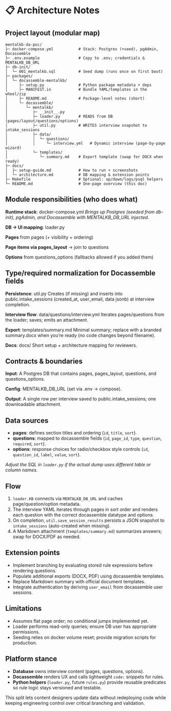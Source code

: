 # 📋️ Architecture Notes
 
## Project layout (modular map)
```
mentalkb-da-poc/
├─ docker-compose.yml           # Stack: Postgres (+seed), pgAdmin, Docassemble
├─ .env.example                 # Copy to .env; credentials & MENTALKB_DB_URL
├─ db-init/
│  └─ 001_mentalkb.sql          # Seed dump (runs once on first boot)
├─ packages/
│  └─ docassemble-mentalkb/
│     ├─ setup.py               # Python package metadata + deps
│     ├─ MANIFEST.in            # Bundle YAML/templates in the wheel/zip
│     ├─ README.md              # Package-level notes (short)
│     └─ docassemble/
│        └─ mentalkb/
│           ├─ __init__.py
│           ├─ loader.py        # READS from DB (pages/layout/questions/options)
│           ├─ util.py          # WRITES interview snapshot to intake_sessions
│           ├─ data/
│           │  └─ questions/
│           │     └─ interview.yml   # Dynamic interview (page-by-page wizard)
│           └─ templates/
│              └─ summary.md    # Export template (swap for DOCX when ready)
├─ docs/
│  ├─ setup-guide.md            # How to run + screenshots
│  └─ architecture.md           # DB mapping & extension points
├─ Makefile                     # Optional: up/down/logs/psql helpers
└─ README.md                    # One-page overview (this doc)
```
## Module responsibilities (who does what)
**Runtime stack**: docker-compose.yml
*Brings up Postgres (seeded from db-init), pgAdmin, and Docassemble with MENTALKB_DB_URL injected.*

**DB → UI mapping**: loader.py

**Pages** from pages (+ visibility + ordering)

**Page items via pages_layout** → join to questions

**Options** from questions_options (fallbacks allowed if you added them)

## Type/required normalization for Docassemble fields

**Persistence**: util.py
Creates (if missing) and inserts into public.intake_sessions (created_at, user_email, data jsonb) at interview completion.

**Interview flow**: data/questions/interview.yml
Iterates pages/questions from the loader; saves; emits an attachment.

**Export**: templates/summary.md
Minimal summary; replace with a branded summary.docx when you’re ready (no code changes beyond filename).

**Docs**: docs/
Short setup + architecture mapping for reviewers.

## Contracts & boundaries 

**Input**: A Postgres DB that contains pages, pages_layout, questions, and questions_options.

**Config**: MENTALKB_DB_URL (set via .env → compose).

**Output**: A single row per interview saved to public.intake_sessions; one downloadable attachment.

## Data sources
- **pages**: defines section titles and ordering (`id`, `title`, `sort`).
- **questions**: mapped to docassemble fields (`id`, `page_id`, `type`, `question`, `required`, `sort`).
- **options**: response choices for radio/checkbox style controls (`id`, `question_id`, `label`, `value`, `sort`).

*Adjust the SQL in `loader.py` if the actual dump uses different table or column names.*

## Flow
1. `loader.KB` connects via `MENTALKB_DB_URL` and caches page/question/option metadata.
2. The interview YAML iterates through pages in sort order and renders each question with the correct docassemble datatype and options.
3. On completion, `util.save_session_results` persists a JSON snapshot to `intake_sessions` (auto-created when missing).
4. A Markdown attachment (`templates/summary.md`) summarizes answers; swap for DOCX/PDF as needed.

## Extension points
- Implement branching by evaluating stored rule expressions before rendering questions.
- Populate additional exports (DOCX, PDF) using docassemble templates.
- Replace Markdown summary with official document templates.
- Integrate authentication by deriving `user_email` from docassemble user sessions.

## Limitations
- Assumes flat page order; no conditional jumps implemented yet.
- Loader performs read-only queries; ensure DB user has appropriate permissions.
- Seeding relies on docker volume reset; provide migration scripts for production.

## Platform stance
- **Database** owns interview content (pages, questions, options).
- **Docassemble** renders UX and calls lightweight `code:` snippets for rules.
- **Python helpers** (`loader.py`, future `rules.py`) provide reusable predicates so rule logic stays versioned and testable.

This split lets content designers update data without redeploying code while keeping engineering control over critical branching and validation.
